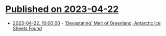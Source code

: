 # [Published on 2023-04-22](index.md)

* [2023-04-22, 10:00:00](https://news.slashdot.org/story/23/04/22/0217257/devastating-melt-of-greenland-antarctic-ice-sheets-found?utm_source=rss1.0mainlinkanon&utm_medium=feed) - ['Devastating' Melt of Greenland, Antarctic Ice Sheets Found](https://news.slashdot.org/story/23/04/22/0217257/devastating-melt-of-greenland-antarctic-ice-sheets-found?utm_source=rss1.0mainlinkanon&utm_medium=feed)
